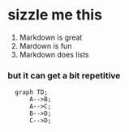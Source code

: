 sizzle me this 
==============

1. Markdown is great
2. Mardown is fun
3. Markdown does lists


### but it can get a bit repetitive ###

```mermaid
  graph TD;
      A-->B;
      A-->C;
      B-->D;
      C-->D;
```
